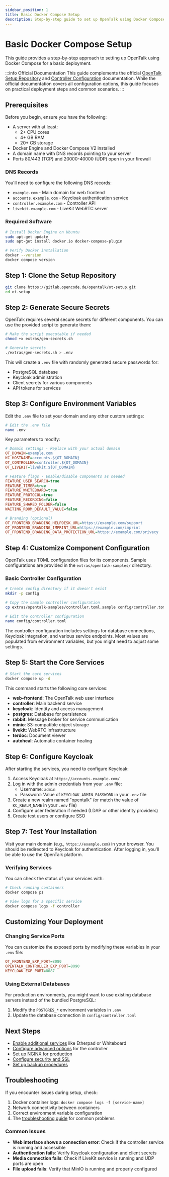 ```yaml
---
sidebar_position: 1
title: Basic Docker Compose Setup
description: Step-by-step guide to set up OpenTalk using Docker Compose
---
```


# Basic Docker Compose Setup

This guide provides a step-by-step approach to setting up OpenTalk using Docker Compose for a basic deployment.

:::info Official Documentation
This guide complements the official [OpenTalk Setup Repository](https://gitlab.opencode.de/opentalk/ot-setup) and [Controller Configuration](https://docs.opentalk.eu/admin/controller/configuration/) documentation. While the official documentation covers all configuration options, this guide focuses on practical deployment steps and common scenarios.
:::

## Prerequisites

Before you begin, ensure you have the following:

- A server with at least:
  - 2+ CPU cores
  - 4+ GB RAM
  - 20+ GB storage
- Docker Engine and Docker Compose V2 installed
- A domain name with DNS records pointing to your server
- Ports 80/443 (TCP) and 20000-40000 (UDP) open in your firewall

### DNS Records

You'll need to configure the following DNS records:

- `example.com` - Main domain for web frontend
- `accounts.example.com` - Keycloak authentication service
- `controller.example.com` - Controller API
- `livekit.example.com` - LiveKit WebRTC server

### Required Software

```bash
# Install Docker Engine on Ubuntu
sudo apt-get update
sudo apt-get install docker.io docker-compose-plugin

# Verify Docker installation
docker --version
docker compose version
```

## Step 1: Clone the Setup Repository

```bash
git clone https://gitlab.opencode.de/opentalk/ot-setup.git
cd ot-setup
```

## Step 2: Generate Secure Secrets

OpenTalk requires several secure secrets for different components. You can use the provided script to generate them:

```bash
# Make the script executable if needed
chmod +x extras/gen-secrets.sh

# Generate secrets
./extras/gen-secrets.sh > .env
```

This will create a `.env` file with randomly generated secure passwords for:
- PostgreSQL database
- Keycloak administration
- Client secrets for various components
- API tokens for services

## Step 3: Configure Environment Variables

Edit the `.env` file to set your domain and any other custom settings:

```bash
# Edit the .env file
nano .env
```

Key parameters to modify:

```ini
# Domain settings - Replace with your actual domain
OT_DOMAIN=example.com
KC_HOSTNAME=accounts.${OT_DOMAIN}
OT_CONTROLLER=controller.${OT_DOMAIN}
OT_LIVEKIT=livekit.${OT_DOMAIN}

# Feature flags - Enable/disable components as needed
FEATURE_USER_SEARCH=true
FEATURE_TIMER=true
FEATURE_WHITEBOARD=true
FEATURE_PROTOCOL=true
FEATURE_RECORDING=false
FEATURE_SHARED_FOLDER=false
WAITING_ROOM_DEFAULT_VALUE=false

# Branding (optional)
OT_FRONTEND_BRANDING_HELPDESK_URL=https://example.com/support
OT_FRONTEND_BRANDING_IMPRINT_URL=https://example.com/imprint
OT_FRONTEND_BRANDING_DATA_PROTECTION_URL=https://example.com/privacy
```

## Step 4: Customize Component Configuration

OpenTalk uses TOML configuration files for its components. Sample configurations are provided in the `extras/opentalk-samples/` directory.

### Basic Controller Configuration

```bash
# Create config directory if it doesn't exist
mkdir -p config

# Copy the sample controller configuration
cp extras/opentalk-samples/controller.toml.sample config/controller.toml

# Edit the controller configuration
nano config/controller.toml
```

The controller configuration includes settings for database connections, Keycloak integration, and various service endpoints. Most values are populated from environment variables, but you might need to adjust some settings.

## Step 5: Start the Core Services

```bash
# Start the core services
docker compose up -d
```

This command starts the following core services:

- **web-frontend**: The OpenTalk web user interface
- **controller**: Main backend service
- **keycloak**: Identity and access management
- **postgres**: Database for persistence
- **rabbit**: Message broker for service communication
- **minio**: S3-compatible object storage
- **livekit**: WebRTC infrastructure
- **terdoc**: Document viewer
- **autoheal**: Automatic container healing

## Step 6: Configure Keycloak

After starting the services, you need to configure Keycloak:

1. Access Keycloak at `https://accounts.example.com/`
2. Log in with the admin credentials from your `.env` file:
   - Username: `admin`
   - Password: Value of `KEYCLOAK_ADMIN_PASSWORD` in your `.env` file
3. Create a new realm named "opentalk" (or match the value of `KC_REALM_NAME` in your `.env` file)
4. Configure user federation if needed (LDAP or other identity providers)
5. Create test users or configure SSO

## Step 7: Test Your Installation

Visit your main domain (e.g., `https://example.com`) in your browser. You should be redirected to Keycloak for authentication. After logging in, you'll be able to use the OpenTalk platform.

### Verifying Services

You can check the status of your services with:

```bash
# Check running containers
docker compose ps

# View logs for a specific service
docker compose logs -f controller
```

## Customizing Your Deployment

### Changing Service Ports

You can customize the exposed ports by modifying these variables in your `.env` file:

```ini
OT_FRONTEND_EXP_PORT=8080
OPENTALK_CONTROLLER_EXP_PORT=8090
KEYCLOAK_EXP_PORT=8087
```

### Using External Databases

For production environments, you might want to use existing database servers instead of the bundled PostgreSQL:

1. Modify the `POSTGRES_*` environment variables in `.env`
2. Update the database connection in `config/controller.toml`

## Next Steps

- [Enable additional services](./additional-services.md) like Etherpad or Whiteboard
- [Configure advanced options](../configuration/controller-config.md) for the controller
- [Set up NGINX for production](../configuration/nginx-setup.md)
- [Configure security and SSL](../configuration/security-ssl.md)
- [Set up backup procedures](../../operation/backup-restore/backup-procedures.md)

## Troubleshooting

If you encounter issues during setup, check:

1. Docker container logs: `docker compose logs -f [service-name]`
2. Network connectivity between containers
3. Correct environment variable configuration
4. The [troubleshooting guide](../../operation/troubleshooting/common-issues.md) for common problems

### Common Issues

- **Web interface shows a connection error**: Check if the controller service is running and accessible
- **Authentication fails**: Verify Keycloak configuration and client secrets
- **Media connection fails**: Check if LiveKit service is running and UDP ports are open
- **File upload fails**: Verify that MinIO is running and properly configured
